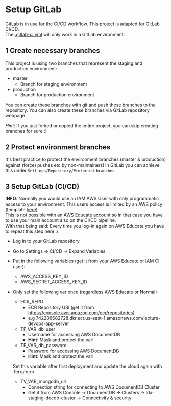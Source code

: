 
# Setup GitLab

GitLab is in use for the CI/CD workflow. This project is adapted for GitLab CI/CD. <br/>
The [.gitlab-ci.yml](../.gitlab-ci.yml) will only work in a GitLab environment.
## 1 Create necessary branches

This project is using two branches that represent the staging and production environment:

- master 
  - Branch for staging environment
- production
  - Branch for production environment 

You can create these branches with git and push these branches to the repository.
You can also create these branches via GitLab repository webpage. <br/>

*Hint*: If you just forked or copied the entire project, you can skip creating branches for sure :)

## 2 Protect environment branches

It's best practice to protect the environment branches (master & production) against (force) pushes etc by non-maintainers!
In GitLab you can achieve this under `Settings/Repository/Protected branches`.

## 3 Setup GitLab (CI/CD)

**INFO**: Normally you would use an IAM AWS User with only programmatic access to your environment. 
This users access is limited by an AWS policy (template [here](../doc/aws-policies/app-terraform-ci-user.json)). <br/>
This is not possible with an AWS Educate account so in that case you have to use your main account also on the CI/CD pipeline. <br/>
With that being said: Every time you log-in again on AWS Educate you have to repeat this step here :/

- Log in to your GitLab repository
- Go to Settings -> CI/CD -> Expand Variables
- Put in the following variables (get it from your AWS Educate or IAM CI user):
  - AWS_ACCESS_KEY_ID
  - AWS_SECRET_ACCESS_KEY_ID

- Only set the following var once (regardless AWS Educate or Normal)
  - ECR_REPO
    - ECR Repository URI (get it from https://console.aws.amazon.com/ecr/repositories)
    - e.g 742206682728.dkr.ecr.us-east-1.amazonaws.com/lecture-devops-app-server
  - TF_VAR_db_user
    - Username for accessing AWS DocumentDB
    - **Hint**: Mask and protect the var!
  - TF_VAR_db_password
    - Password for accessing AWS DocumentDB
    - **Hint**: Mask and protect the var!
  
  Set this variable after first deployment and update the cloud again with Terraform
  - TV_VAR_mongodb_url
    - Connection string for connecting to AWS DocumentDB Cluster
    - Get it from AWS Console -> DocumentDB -> Clusters -> lda-staging-docdb-cluster -> Connectivity & security

  